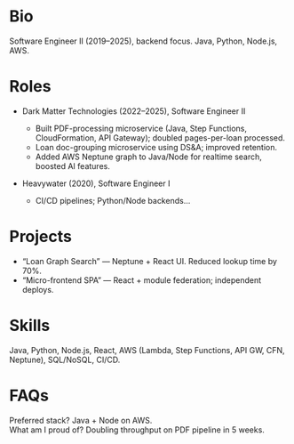 # Bio
Software Engineer II (2019–2025), backend focus. Java, Python, Node.js, AWS.

# Roles
- Dark Matter Technologies (2022–2025), Software Engineer II
  - Built PDF-processing microservice (Java, Step Functions, CloudFormation, API Gateway); doubled pages-per-loan processed.
  - Loan doc-grouping microservice using DS&A; improved retention.
  - Added AWS Neptune graph to Java/Node for realtime search, boosted AI features.

- Heavywater (2020), Software Engineer I
  - CI/CD pipelines; Python/Node backends…

# Projects
- “Loan Graph Search” — Neptune + React UI. Reduced lookup time by 70%.
- “Micro-frontend SPA” — React + module federation; independent deploys.

# Skills
Java, Python, Node.js, React, AWS (Lambda, Step Functions, API GW, CFN, Neptune), SQL/NoSQL, CI/CD.

# FAQs
Preferred stack? Java + Node on AWS.  
What am I proud of? Doubling throughput on PDF pipeline in 5 weeks.
